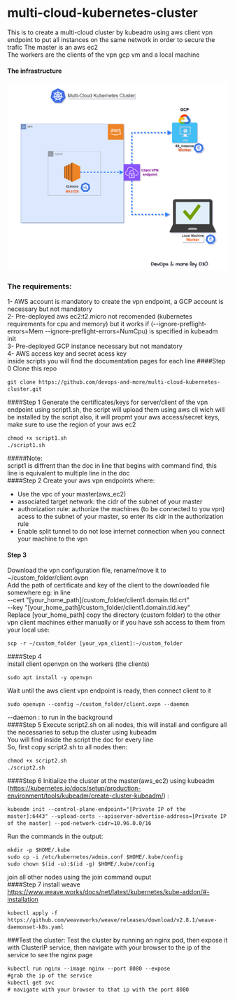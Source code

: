 # multi-cloud-kubernetes-cluster
This is to create a multi-cloud cluster by kubeadm using aws client vpn endpoint to put all instances on the same network in order to secure the trafic
The master is an aws ec2  
The workers are the clients of the vpn gcp vm and a local machine  
#### The infrastructure
<p align="center">
  <img src="ifra.gif" width="600" title="hover text">
</p>

### The requirements:
1- AWS account is mandatory to create the vpn endpoint, a GCP account is necessary but not mandatory  
2- Pre-deployed aws ec2:t2.micro not recomended (kubernetes requirements for cpu and memory) but it works if (--ignore-preflight-errors=Mem --ignore-preflight-errors=NumCpu) is specified in kubeadm init  
3- Pre-deployed GCP instance necessary but not mandatory  
4- AWS access key and secret acess key  
inside scripts you will find the documentation pages for each line
####Step 0 
Clone this repo  
```  
git clone https://github.com/devops-and-more/multi-cloud-kubernetes-cluster.git
```
####Step 1
Generate the certificates/keys for server/client of the vpn endpoint using script1.sh, the script will upload them using aws cli wich will be installed by the script also, it will propmt your aws access/secret keys, make sure to use the region of your aws ec2  
```
chmod +x script1.sh
./script1.sh
```
#####Note:  
script1 is diffrent than the doc in line that begins with command find, this line is equivalent to multiple line in the doc  
####Step 2
Create your aws vpn endpoints where:  
- Use the vpc of your master(aws_ec2)  
- associated target network: the cidr of the subnet of your master  
- authorization rule: authorize the machines (to be connected to you vpn) acess to the subnet of your master, so enter its cidr in the authorization rule
- Enable split tunnel to do not lose internet connection when you connect your machine to the vpn
#### Step 3  
Download the vpn configuration file, rename/move it to  ~/custom_folder/client.ovpn  
Add the path of certificate and key of the client to the downloaded file somewhere eg: in line  
--cert "[your_home_path]/custom_folder/client1.domain.tld.crt"  
--key "[your_home_path]/custom_folder/client1.domain.tld.key"  
Replace [your_home_path]
copy the directory (custom folder) to the other vpn client machines either manually or if you have ssh access to them from your local use:  
```
scp -r ~/custom_folder [your_vpn_client]:~/custom_folder
```  
####Step 4  
install client openvpn on the workers (the clients)  
```
sudo apt install -y openvpn
```
Wait until the aws client vpn endpoint is ready, then connect client to it  
```
sudo openvpn --config ~/custom_folder/client.ovpn --daemon
```
--daemon : to run in the background  
####Step 5
Execute script2.sh on all nodes, this will install and configure all the necessaries to setup the cluster using kubeadm  
You will find inside the script the doc for every line  
So, first copy script2.sh to all nodes then:
```
chmod +x script2.sh
./script2.sh
```
####Step 6
Initialize the cluster at the master(aws_ec2) using kubeadm (https://kubernetes.io/docs/setup/production-environment/tools/kubeadm/create-cluster-kubeadm/) :  
```
kubeadm init --control-plane-endpoint="[Private IP of the master]:6443" --upload-certs --apiserver-advertise-address=[Private IP of the master] --pod-network-cidr=10.96.0.0/16
```
Run the commands in the output:  
``` 
mkdir -p $HOME/.kube
sudo cp -i /etc/kubernetes/admin.conf $HOME/.kube/config
sudo chown $(id -u):$(id -g) $HOME/.kube/config
``` 
join all other nodes using the join command ouput  
####Step 7 
install weave https://www.weave.works/docs/net/latest/kubernetes/kube-addon/#-installation 
```
kubectl apply -f https://github.com/weaveworks/weave/releases/download/v2.8.1/weave-daemonset-k8s.yaml
```
###Test the cluster:
Test the cluster by running an nginx pod, then expose it with ClusterIP service, then navigate with your browser to the ip of the service to see the nginx page
```
kubectl run nginx --image nginx --port 8080 --expose
#grab the ip of the service
kubectl get svc
# navigate with your browser to that ip with the port 8080
```
